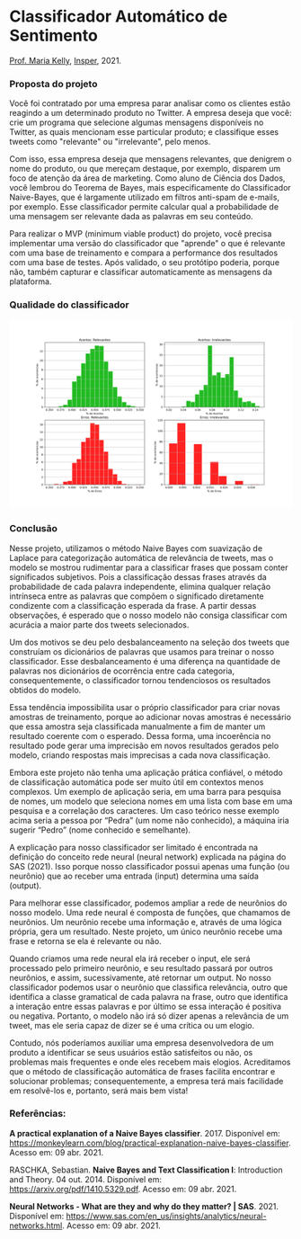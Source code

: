 # Classificador Automático de Sentimento
[Prof. Maria Kelly](https://github.com/KellyVene), [Insper](https://github.com/Insper), 2021.

### Proposta do projeto
Você foi contratado por uma empresa parar analisar como os clientes estão reagindo a um determinado produto no Twitter. A empresa deseja que você: crie um programa que selecione algumas mensagens disponíveis no Twitter, as quais mencionam esse particular produto; e classifique esses tweets como "relevante" ou "irrelevante", pelo menos.

Com isso, essa empresa deseja que mensagens relevantes, que denigrem o nome do produto, ou que mereçam destaque, por exemplo, disparem um foco de atenção da área de marketing. Como aluno de Ciência dos Dados, você lembrou do Teorema de Bayes, mais especificamente do Classificador Naive-Bayes, que é largamente utilizado em filtros anti-spam de e-mails, por exemplo. Esse classificador permite calcular qual a probabilidade de uma mensagem ser relevante dada as palavras em seu conteúdo.

Para realizar o MVP (minimum viable product) do projeto, você precisa implementar uma versão do classificador que "aprende" o que é relevante com uma base de treinamento e compara a performance dos resultados com uma base de testes. Após validado, o seu protótipo poderia, porque não, também capturar e classificar automaticamente as mensagens da plataforma.


### Qualidade do classificador
![Histomgrama da qualidade do classificador](plots/qualidade.png)


### Conclusão

Nesse projeto, utilizamos o método Naive Bayes com suavização de Laplace para categorização automática de relevância de tweets, mas o modelo se mostrou rudimentar para a classificar frases que possam conter significados subjetivos. Pois a classificação dessas frases através da probabilidade de cada palavra independente, elimina qualquer relação intrínseca entre as palavras que compõem o significado diretamente condizente com a classificação esperada da frase. A partir dessas observações, é esperado que o nosso modelo não consiga classificar com acurácia a maior parte dos tweets selecionados. 

Um dos motivos se deu pelo desbalanceamento na seleção dos tweets que construíam os dicionários de palavras que usamos para treinar o nosso classificador. Esse desbalanceamento é uma diferença na quantidade de palavras nos dicionários de ocorrência entre cada categoria, consequentemente, o classificador tornou tendenciosos os resultados obtidos do modelo.

Essa tendência impossibilita usar o próprio classificador para criar novas amostras de treinamento, porque ao adicionar novas amostras é necessário que essa amostra seja classificada manualmente a fim de manter um resultado coerente com o esperado. Dessa forma, uma incoerência no resultado pode gerar uma imprecisão em novos resultados gerados pelo modelo, criando respostas mais imprecisas a cada nova classificação.

Embora este projeto não tenha uma aplicação prática confiável, o método de classificação automática pode ser muito útil em contextos menos complexos. Um  exemplo de aplicação seria, em uma barra para pesquisa de nomes, um modelo que seleciona nomes em uma lista com base em uma pesquisa e a correlação dos caracteres. Um caso teórico nesse exemplo acima seria a pessoa por “Pedra” (um nome não conhecido), a máquina iria sugerir “Pedro” (nome conhecido e semelhante).

A explicação para nosso classificador ser limitado é encontrada na definição do conceito rede neural (neural network) explicada na página do SAS (2021). Isso porque nosso classificador possui apenas uma função (ou neurônio) que ao receber uma entrada (input) determina uma saída (output).

Para melhorar esse classificador, podemos ampliar a rede de neurônios do nosso modelo. Uma rede neural é composta de funções, que chamamos de neurônios.  Um neurônio recebe uma informação e, através de uma lógica própria, gera um resultado. Neste projeto, um único neurônio recebe uma frase e retorna se ela é relevante ou não.

Quando criamos uma rede neural ela irá receber o input, ele será processado pelo primeiro neurônio, e seu resultado passará por outros neurônios, e assim, sucessivamente, até retornar um output. No nosso classificador podemos usar o neurônio que classifica relevância, outro que identifica a classe gramatical de cada palavra na frase, outro que identifica a interação entre essas palavras e por último se essa interação é positiva ou negativa. Portanto, o modelo não irá só dizer apenas a relevância de um tweet, mas ele seria capaz de dizer se é uma crítica ou um elogio.

Contudo, nós poderíamos auxiliar uma empresa desenvolvedora de um produto a identificar se seus usuários estão satisfeitos ou não, os problemas mais frequentes e onde eles recebem mais elogios. Acreditamos que o método de classificação automática de frases facilita encontrar e solucionar problemas; consequentemente, a empresa terá mais facilidade em resolvê-los e, portanto, será mais bem vista!


### Referências:

**A practical explanation of a Naive Bayes classifier**. 2017. Disponível em: https://monkeylearn.com/blog/practical-explanation-naive-bayes-classifier. Acesso em: 09 abr. 2021.

RASCHKA, Sebastian. **Naive Bayes and Text Classification I**: Introduction and Theory. 04 out. 2014. Disponível em: https://arxiv.org/pdf/1410.5329.pdf. Acesso em: 09 abr. 2021.

**Neural Networks - What are they and why do they matter? | SAS**. 2021. Disponível em: https://www.sas.com/en_us/insights/analytics/neural-networks.html. Acesso em: 09 abr. 2021.
